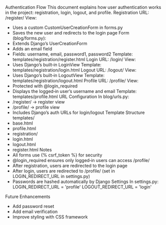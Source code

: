 Authentication Flow
This document explains how user authentication works in the project: registration, login, logout, and profile.
Registration
URL: /register/
View:
- Uses a custom CustomUserCreationForm in forms.py
- Saves the new user and redirects to the login page
Form (blog/forms.py):
- Extends Django’s UserCreationForm
- Adds an email field
- Fields: username, email, password1, password2
Template: templates/registration/register.html
Login
URL: /login/
View:
- Uses Django’s built‑in LoginView
Template: templates/registration/login.html
Logout
URL: /logout/
View:
- Uses Django’s built‑in LogoutView
Template: templates/registration/logout.html
Profile
URL: /profile/
View:
- Protected with @login_required
- Displays the logged‑in user’s username and email
Template: templates/profile.html
URL Configuration
In blog/urls.py:
- /register/ → register view
- /profile/ → profile view
- Includes Django’s auth URLs for login/logout
Template Structure
templates/
- base.html
- profile.html
- registration/
- login.html
- logout.html
- register.html
Notes
- All forms use {% csrf_token %} for security
- @login_required ensures only logged‑in users can access /profile/
- After registration, users are redirected to the login page
- After login, users are redirected to /profile/ (set in LOGIN_REDIRECT_URL in settings.py)
- Passwords are hashed automatically by Django
Settings
In settings.py:
LOGIN_REDIRECT_URL = 'profile'
LOGOUT_REDIRECT_URL = 'login'


Future Enhancements
- Add password reset
- Add email verification
- Improve styling with CSS framework
